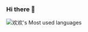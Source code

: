 ### Hi there 👋

![欢欢's Most used languages](https://github-readme-stats.vercel.app/api/top-langs?username=10076&show_icons=true&count_private=true&theme=gotham)

<!--
**10076/10076** is a ✨ _special_ ✨ repository because its `README.md` (this file) appears on your GitHub profile.

Here are some ideas to get you started:

- 🔭 I’m currently working on ...
- 🌱 I’m currently learning ...
- 👯 I’m looking to collaborate on ...
- 🤔 I’m looking for help with ...
- 💬 Ask me about ...
- 📫 How to reach me: ...
- 😄 Pronouns: ...
- ⚡ Fun fact: ...
-->
